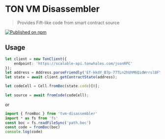 # TON VM Disassembler  

> Provides Fift-like code from smart contract source   

[![Published on npm](https://img.shields.io/npm/v/tvm-disassembler.svg?logo=npm)](https://www.npmjs.com/package/tvm-disassembler)  
## Usage

```typescript
let client = new TonClient({
    endpoint: 'https://scalable-api.tonwhales.com/jsonRPC'
});
let address = Address.parseFriendly('Ef-kkdY_B7p-77TLn2hUhM6QidWrrsl8FYWCIvBMpZKprKDH').address;
let state = await client.getContractState(address);

let codeCell = Cell.fromBoc(state.code)[0];
    
let source = await fromCode(codeCell);
```

or

```typescript
import { fromBoc } from 'tvm-disassembler'
import * as fs from 'fs'
const boc = fs.readFileSync('path.boc')
const code = fromBoc(boc)
console.log(code)
```
